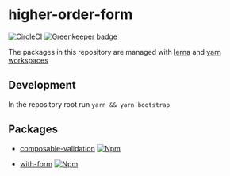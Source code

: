 # higher-order-form

[![CircleCI](https://circleci.com/gh/Dean177/with-notification-system.svg?style=sheild)](https://circleci.com/gh/Dean177/higher-order-form)
[![Greenkeeper badge](https://badges.greenkeeper.io/Dean177/higher-order-form.svg)](https://greenkeeper.io/)

The packages in this repository are managed with [lerna](https://github.com/lerna/lerna) and [yarn workspaces](https://yarnpkg.com/en/docs/workspaces)

## Development

In the repository root run `yarn && yarn bootstrap`

## Packages

- [composable-validation](./packages/composable-validation)
[![Npm](https://badge.fury.io/js/composable-validation.svg)](https://www.npmjs.com/package/composable-validation)

- [with-form](./packages/with-form)
[![Npm](https://badge.fury.io/js/with-form.svg)](https://www.npmjs.com/package/with-formm)
